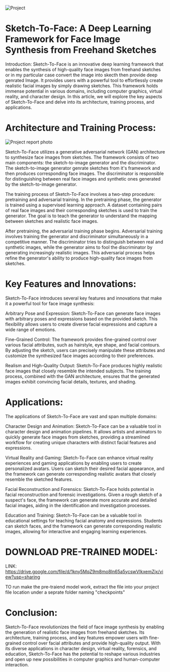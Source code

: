 ![Project](https://github.com/Harshshokeen09/Sketch2Face/assets/75949358/a112b998-4cbd-4fc1-86ae-4b3e3e705ce5)

# Sketch-To-Face: A Deep Learning Framework for Face Image Synthesis from Freehand Sketches

Introduction:
Sketch-To-Face is an innovative deep learning framework that enables the synthesis of high-quality face images from freehand sketches or in my particular case convert the image into skecth then provide deep genrated Image. It provides users with a powerful tool to effortlessly create realistic facial images by simply drawing sketches. This framework holds immense potential in various domains, including computer graphics, virtual reality, and character design. In this article, we will explore the key aspects of Sketch-To-Face and delve into its architecture, training process, and applications.

# Architecture and Training Process:

![Project report photo](https://github.com/Harshshokeen09/Sketch2Face/assets/75949358/dad1b2fe-05b8-4805-8548-b7435fc425fe)

Sketch-To-Face utilizes a generative adversarial network (GAN) architecture to synthesize face images from sketches. The framework consists of two main components: the sketch-to-image generator and the discriminator. The sketch-to-image generator genrate sketches from it's framework and then produces corresponding face images. The discriminator is responsible for distinguishing between real face images and synthetic ones generated by the sketch-to-image generator.

The training process of Sketch-To-Face involves a two-step procedure: pretraining and adversarial training. In the pretraining phase, the generator is trained using a supervised learning approach. A dataset containing pairs of real face images and their corresponding sketches is used to train the generator. The goal is to teach the generator to understand the mapping between sketches and realistic face images.

After pretraining, the adversarial training phase begins. Adversarial training involves training the generator and discriminator simultaneously in a competitive manner. The discriminator tries to distinguish between real and synthetic images, while the generator aims to fool the discriminator by generating increasingly realistic images. This adversarial process helps refine the generator's ability to produce high-quality face images from sketches.

# Key Features and Innovations:

Sketch-To-Face introduces several key features and innovations that make it a powerful tool for face image synthesis:

Arbitrary Pose and Expression: Sketch-To-Face can generate face images with arbitrary poses and expressions based on the provided sketch. This flexibility allows users to create diverse facial expressions and capture a wide range of emotions.

Fine-Grained Control: The framework provides fine-grained control over various facial attributes, such as hairstyle, eye shape, and facial contours. By adjusting the sketch, users can precisely manipulate these attributes and customize the synthesized face images according to their preferences.

Realism and High-Quality Output: Sketch-To-Face produces highly realistic face images that closely resemble the intended subjects. The training process, combined with the GAN architecture, ensures that the generated images exhibit convincing facial details, textures, and shading.

# Applications:

The applications of Sketch-To-Face are vast and span multiple domains:

Character Design and Animation: Sketch-To-Face can be a valuable tool in character design and animation pipelines. It allows artists and animators to quickly generate face images from sketches, providing a streamlined workflow for creating unique characters with distinct facial features and expressions.

Virtual Reality and Gaming: Sketch-To-Face can enhance virtual reality experiences and gaming applications by enabling users to create personalized avatars. Users can sketch their desired facial appearance, and the framework can generate corresponding realistic avatars that closely resemble the sketched features.

Facial Reconstruction and Forensics: Sketch-To-Face holds potential in facial reconstruction and forensic investigations. Given a rough sketch of a suspect's face, the framework can generate more accurate and detailed facial images, aiding in the identification and investigation processes.

Education and Training: Sketch-To-Face can be a valuable tool in educational settings for teaching facial anatomy and expressions. Students can sketch faces, and the framework can generate corresponding realistic images, allowing for interactive and engaging learning experiences.

# DOWNLOAD PRE-TRAINED MODEL:

LINK: https://drive.google.com/file/d/1kny5MqZ9m8mo8ln65a5ycswVIkxemZjx/view?usp=sharing

TO run make the pre-traiend model work, extract the file into your project file location under a seprate folder naming "checkpoints"

# Conclusion:

Sketch-To-Face revolutionizes the field of face image synthesis by enabling the generation of realistic face images from freehand sketches. Its architecture, training process, and key features empower users with fine-grained control over facial attributes and provide high-quality output. With its diverse applications in character design, virtual reality, forensics, and education, Sketch-To-Face has the potential to reshape various industries and open up new possibilities in computer graphics and human-computer interaction.

